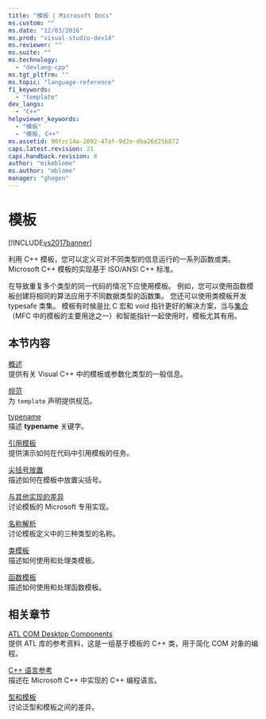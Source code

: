 ```yaml
---
title: "模板 | Microsoft Docs"
ms.custom: ""
ms.date: "12/03/2016"
ms.prod: "visual-studio-dev14"
ms.reviewer: ""
ms.suite: ""
ms.technology: 
  - "devlang-cpp"
ms.tgt_pltfrm: ""
ms.topic: "language-reference"
f1_keywords: 
  - "template"
dev_langs: 
  - "C++"
helpviewer_keywords: 
  - "模板"
  - "模板, C++"
ms.assetid: 90fcc14a-2092-47af-9d2e-dba26d25b872
caps.latest.revision: 21
caps.handback.revision: 8
author: "mikeblome"
ms.author: "mblome"
manager: "ghogen"
---
```

# 模板
[!INCLUDE[vs2017banner](../assembler/inline/includes/vs2017banner.md)]

利用 C\+\+ 模板，您可以定义可对不同类型的信息运行的一系列函数或类。  Microsoft C\+\+ 模板的实现基于 ISO\/ANSI C\+\+ 标准。  
  
 在导致重复多个类型的同一代码的情况下应使用模板。  例如，您可以使用函数模板创建将相同的算法应用于不同数据类型的函数集。  您还可以使用类模板开发 typesafe 类集。  模板有时候是比 C 宏和 void 指针更好的解决方案，当与[集合](../mfc/collections.md)（MFC 中的模板的主要用途之一）和智能指针一起使用时，模板尤其有用。  
  
## 本节内容  
 [概述](../Topic/Templates%20Overview.md)  
 提供有关 Visual C\+\+ 中的模板或参数化类型的一般信息。  
  
 [规范](../Topic/Template%20Specifications.md)  
 为 `template` 声明提供规范。  
  
 [typename](../cpp/typename.md)  
 描述 **typename** 关键字。  
  
 [引用模板](../Topic/Referencing%20Templates.md)  
 提供演示如何在代码中引用模板的任务。  
  
 [尖括号放置](../Topic/Angle%20Bracket%20Placement.md)  
 描述如何在模板中放置尖括号。  
  
 [与其他实现的差异](../Topic/Differences%20from%20Other%20Implementations.md)  
 讨论模板的 Microsoft 专用实现。  
  
 [名称解析](../cpp/templates-and-name-resolution.md)  
 讨论模板定义中的三种类型的名称。  
  
 [类模板](../cpp/class-templates.md)  
 描述如何使用和处理类模板。  
  
 [函数模板](../cpp/function-templates.md)  
 描述如何使用和处理函数模板。  
  
## 相关章节  
 [ATL COM Desktop Components](../atl/atl-com-desktop-components.md)  
 提供 ATL 库的参考资料，这是一组基于模板的 C\+\+ 类，用于简化 COM 对象的编程。  
  
 [C\+\+ 语言参考](../cpp/cpp-language-reference.md)  
 描述在 Microsoft C\+\+ 中实现的 C\+\+ 编程语言。  
  
 [型和模板](../windows/generics-and-templates-visual-cpp.md)  
 讨论泛型和模板之间的差异。